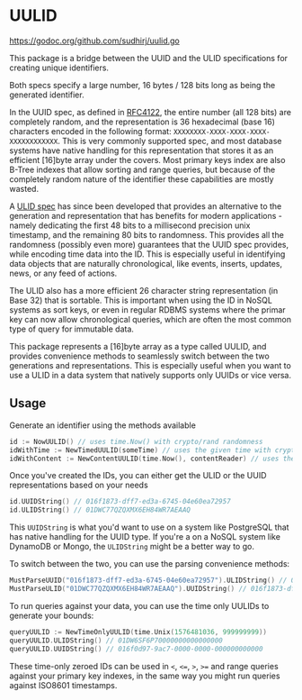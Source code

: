 # UULID 

https://godoc.org/github.com/sudhirj/uulid.go

This package is a bridge between the UUID and the ULID specifications for creating unique identifiers. 

Both specs specify a large number, 16 bytes / 128 bits long as being the generated identifier. 

In the UUID spec, as defined in [RFC4122](https://tools.ietf.org/html/rfc4122), the entire number (all 128 bits) are completely random, and the representation is 36 hexadecimal (base 16) characters encoded in the following format: `XXXXXXXX-XXXX-XXXX-XXXX-XXXXXXXXXXXX`. This is very commonly supported spec, and most database systems have native handling for this representation that stores it as an efficient [16]byte array under the covers. Most primary keys index are also B-Tree indexes that allow sorting and range queries, but because of the completely random nature of the identifier these capabilities are mostly wasted. 

A [ULID spec](https://github.com/ulid/spec) has since been developed that provides an alternative to the generation and representation that has benefits for modern applications - namely dedicating the first 48 bits to a millisecond precision unix timestamp, and the remaining 80 bits to randomness. This provides all the randomness (possibly even more) guarantees that the UUID spec provides, while encoding time data into the ID. This is especially useful in identifying data objects that are naturally chronological, like events, inserts, updates, news, or any feed of actions. 

The ULID also has a more efficient 26 character string representation (in Base 32) that is sortable. This is important when using the ID in NoSQL systems as sort keys, or even in regular RDBMS systems where the primar key can now allow chronological queries, which are often the most common type of query for immutable data. 

This package represents a [16]byte array as a type called UULID, and provides convenience methods to seamlessly switch between the two generations and representations. This is especially useful when you want to use a ULID in a data system that natively supports only UUIDs or vice versa. 

## Usage

Generate an identifier using the methods available
```go
id := NowUULID() // uses time.Now() with crypto/rand randomness
idWithTime := NewTimedUULID(someTime) // uses the given time with crypto/rand randomness
idWithContent := NewContentUULID(time.Now(), contentReader) // uses the SHA1 of the given content to provide "randomness" - the ID will no longer be random, but idempotent to the given time and content.
```

Once you've created the IDs, you can either get the ULID or the UUID representations based on your needs

```go
id.UUIDString() // 016f1873-dff7-ed3a-6745-04e60ea72957
id.ULIDString() // 01DWC77QZQXMX6EH84WR7AEAAQ 
```

This `UUIDString` is what you'd want to use on a system like PostgreSQL that has native handling for the UUID type. If you're a on a NoSQL system like DynamoDB or Mongo, the `ULIDString` might be a better way to go. 

To switch between the two, you can use the parsing convenience methods:
```go
MustParseUUID("016f1873-dff7-ed3a-6745-04e60ea72957").ULIDString() // 01DWC77QZQXMX6EH84WR7AEAAQ
MustParseULID("01DWC77QZQXMX6EH84WR7AEAAQ").UUIDString() // 016f1873-dff7-ed3a-6745-04e60ea72957 
```

To run queries against your data, you can use the time only UULIDs to generate your bounds:
```go
queryUULID := NewTimeOnlyUULID(time.Unix(1576481036, 999999999)) 
queryUULID.ULIDString() // 01DW6SF6P70000000000000000
queryUULID.UUIDString() // 016f0d97-9ac7-0000-0000-000000000000
```

These time-only zeroed IDs can be used in `<`, `<=`, `>`, `>=` and range queries against your primary key indexes, in the same way you might run queries against ISO8601 timestamps.    
